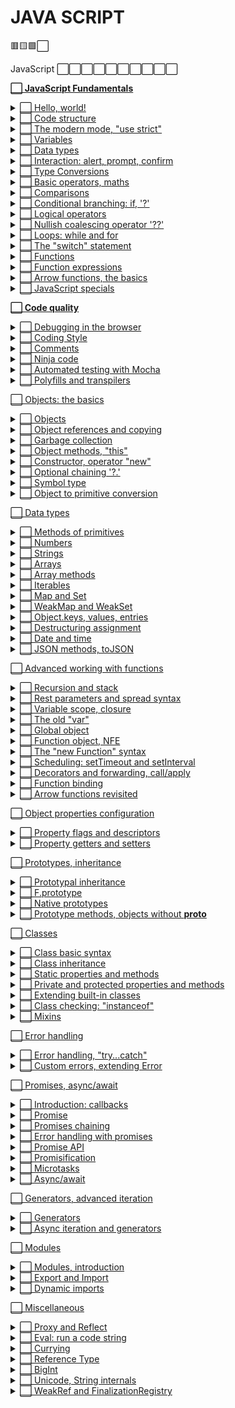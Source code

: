 # JAVA SCRIPT

🟥🟨🟩⬜

JavaScript ⬜⬜⬜⬜⬜⬜⬜⬜⬜⬜

**[ ⬜ JavaScript Fundamentals](https://javascript.info/first-steps)**
    <details>
        <summary>[ ⬜ Hello, world!](https://javascript.info/hello-world)</summary>
    </details>
    <details>
        <summary>[ ⬜ Code structure](https://javascript.info/structure)</summary>
    </details>
    <details>
        <summary>[ ⬜ The modern mode, "use strict"](https://javascript.info/strict-mode)</summary>
    </details>
    <details>
        <summary>[ ⬜ Variables](https://javascript.info/variables)</summary>
    </details>
    <details>
        <summary>[ ⬜ Data types](https://javascript.info/types)</summary>
    </details>
    <details>
        <summary>[ ⬜ Interaction: alert, prompt, confirm](https://javascript.info/alert-prompt-confirm)</summary>
    </details>
    <details>
        <summary>[ ⬜ Type Conversions](https://javascript.info/type-conversions)</summary>
    </details>
    <details>
        <summary>[ ⬜ Basic operators, maths](https://javascript.info/operators)</summary>
    </details>
    <details>
        <summary>[ ⬜ Comparisons](https://javascript.info/comparison)</summary>
    </details>
    <details>
        <summary>[ ⬜ Conditional branching: if, '?'](https://javascript.info/ifelse)</summary>
    </details>
    <details>
        <summary>[ ⬜ Logical operators](https://javascript.info/logical-operators)</summary>
    </details>
    <details>
        <summary>[ ⬜ Nullish coalescing operator '??'](https://javascript.info/nullish-coalescing-operator)</summary>
    </details>
    <details>
        <summary>[ ⬜ Loops: while and for](https://javascript.info/while-for)</summary>
    </details>
    <details>
        <summary>[ ⬜ The "switch" statement](https://javascriptan.info/switch)</summary>
    </details>
    <details>
        <summary>[ ⬜ Functions](https://javascript.info/function-basics)</summary>
    </details>
    <details>
        <summary>[ ⬜ Function expressions](https://javascript.info/function-expressions)</summary>
    </details>
    <details>
        <summary>[ ⬜ Arrow functions, the basics](https://javascript.info/arrow-functions-basics)</summary>
    </details>
    <details>
        <summary>[ ⬜ JavaScript specials](https://javascript.info/javascript-specials)</summary>
    </details>

**[ ⬜ Code quality](https://javascript.info/code-quality)**
    <details>
        <summary>[ ⬜ Debugging in the browser](https://javascript.info/debugging-chrome)</summary>
    </details>
    <details>
        <summary>[ ⬜ Coding Style](https://javascript.info/coding-style)</summary>
    </details>
    <details>
        <summary>[ ⬜ Comments](https://javascript.info/comments)</summary>
    </details>
    <details>
        <summary>[ ⬜ Ninja code](https://javascript.info/ninja-code)</summary>
    </details>
    <details>
        <summary>[ ⬜ Automated testing with Mocha](https://javascript.info/testing-mocha)</summary>
    </details>
    <details>
        <summary>[ ⬜ Polyfills and transpilers](https://javascript.info/polyfills)</summary>
    </details>

[ ⬜ Objects: the basics](https://javascript.info/object-basics)
    <details>
        <summary>[ ⬜ Objects](https://javascript.info/object)</summary>
    </details>
    <details>
        <summary>[ ⬜ Object references and copying](https://javascript.info/object-copy)</summary>
    </details>
    <details>
        <summary>[ ⬜ Garbage collection](https://javascript.info/garbage-collection)</summary>
    </details>
    <details>
        <summary>[ ⬜ Object methods, "this"](https://javascript.info/object-methods)</summary>
    </details>
    <details>
        <summary>[ ⬜ Constructor, operator "new"](https://javascript.info/constructor-new)</summary>
    </details>
    <details>
        <summary>[ ⬜ Optional chaining '?.'](https://javascript.info/optional-chaining)</summary>
    </details>
    <details>
        <summary>[ ⬜ Symbol type](https://javascript.info/symbol)</summary>
    </details>
    <details>
        <summary>[ ⬜ Object to primitive conversion](https://javascript.info/object-toprimitive)</summary>
    </details>

[ ⬜ Data types](https://javascript.info/data-types)
    <details>
        <summary>[ ⬜ Methods of primitives](https://javascript.info/primitives-methods)</summary>
    </details>
    <details>
        <summary>[ ⬜ Numbers](https://javascript.info/number)</summary>
    </details>
    <details>
        <summary>[ ⬜ Strings](https://javascript.info/string)</summary>
    </details>
    <details>
        <summary>[ ⬜ Arrays](https://javascript.info/array)</summary>
    </details>
    <details>
        <summary>[ ⬜ Array methods](https://javascript.info/array-methods)</summary>
    </details>
    <details>
        <summary>[ ⬜ Iterables](https://javascript.info/iterable)</summary>
    </details>
    <details>
        <summary>[ ⬜ Map and Set](https://javascript.info/map-set)</summary>
    </details>
    <details>
        <summary>[ ⬜ WeakMap and WeakSet](https://javascript.info/weakmap-weakset)</summary>
    </details>
    <details>
        <summary>[ ⬜ Object.keys, values, entries](https://javascript.info/keys-values-entries)</summary>
    </details>
    <details>
        <summary>[ ⬜ Destructuring assignment](https://javascript.info/destructuring-assignment)</summary>
    </details>
    <details>
        <summary>[ ⬜ Date and time](https://javascript.info/date)</summary>
    </details>
    <details>
        <summary>[ ⬜ JSON methods, toJSON](https://javascript.info/json)</summary>
    </details>

[ ⬜ Advanced working with functions](https://javascript.info/advanced-functions)
    <details>
        <summary>[ ⬜ Recursion and stack](https://javascript.info/recursion)</summary>
    </details>
    <details>
        <summary>[ ⬜ Rest parameters and spread syntax](https://javascript.info/rest-parameters-spread)</summary>
    </details>
    <details>
        <summary>[ ⬜ Variable scope, closure](https://javascript.info/closure)</summary>
    </details>
    <details>
        <summary>[ ⬜ The old "var"](https://javascript.info/var)</summary>
    </details>
    <details>
        <summary>[ ⬜ Global object](https://javascript.info/global-object)</summary>
    </details>
    <details>
        <summary>[ ⬜ Function object, NFE](https://javascript.info/function-object)</summary>
    </details>
    <details>
        <summary>[ ⬜ The "new Function" syntax](https://javascript.info/new-function)</summary>
    </details>
    <details>
        <summary>[ ⬜ Scheduling: setTimeout and setInterval](https://javascript.info/settimeout-setinterval)</summary>
    </details>
    <details>
        <summary>[ ⬜ Decorators and forwarding, call/apply](https://javascript.info/call-apply-decorators)</summary>
    </details>
    <details>
        <summary>[ ⬜ Function binding](https://javascript.info/bind)</summary>
    </details>
    <details>
        <summary>[ ⬜ Arrow functions revisited](https://javascript.info/arrow-functions)</summary>
    </details>

[ ⬜ Object properties configuration](https://javascript.info/object-properties)
    <details>
        <summary>[ ⬜ Property flags and descriptors](https://javascript.info/property-descriptors)</summary>
    </details>
    <details>
        <summary>[ ⬜ Property getters and setters](https://javascript.info/property-accessors)</summary>
    </details>

[ ⬜ Prototypes, inheritance](https://javascript.info/prototypes)
    <details>
        <summary>[ ⬜ Prototypal inheritance](https://javascript.info/prototype-inheritance)</summary>
    </details>
    <details>
        <summary>[ ⬜ F.prototype](https://javascript.info/function-prototype)</summary>
    </details>
    <details>
        <summary>[ ⬜ Native prototypes](https://javascript.info/native-prototypes)</summary>
    </details>
    <details>
        <summary>[ ⬜ Prototype methods, objects without __proto__](https://javascript.info/prototype-methods)</summary>
    </details>

[ ⬜ Classes](https://javascript.info/classes)
    <details>
        <summary>[ ⬜ Class basic syntax](https://javascript.info/class)</summary>
    </details>
    <details>
        <summary>[ ⬜ Class inheritance](https://javascript.info/class-inheritance)</summary>
    </details>
    <details>
        <summary>[ ⬜ Static properties and methods](https://javascript.info/static-properties-methods)</summary>
    </details>
    <details>
        <summary>[ ⬜ Private and protected properties and methods](https://javascript.info/private-protected-properties-methods)</summary>
    </details>
    <details>
        <summary>[ ⬜ Extending built-in classes](https://javascript.info/extend-natives)</summary>
    </details>
    <details>
        <summary>[ ⬜ Class checking: "instanceof"](https://javascript.info/instanceof)</summary>
    </details>
    <details>
        <summary>[ ⬜ Mixins](https://javascript.info/mixins)</summary>
    </details>

[ ⬜ Error handling](https://javascript.info/error-handling)
    <details>
        <summary>[ ⬜ Error handling, "try...catch"](https://javascript.info/try-catch)</summary>
    </details>
    <details>
        <summary>[ ⬜ Custom errors, extending Error](https://javascript.info/custom-errors)</summary>
    </details>

[ ⬜ Promises, async/await](https://javascript.info/async)
    <details>
        <summary>[ ⬜ Introduction: callbacks](https://javascript.info/callbacks)</summary>
    </details>
    <details>
        <summary>[ ⬜ Promise](https://javascript.info/promise-basics)</summary>
    </details>
    <details>
        <summary>[ ⬜ Promises chaining](https://javascript.info/promise-chaining)</summary>
    </details>
    <details>
        <summary>[ ⬜ Error handling with promises](https://javascript.info/promise-error-handling)</summary>
    </details>
    <details>
        <summary>[ ⬜ Promise API](https://javascript.info/promise-api)</summary>
    </details>
    <details>
        <summary>[ ⬜ Promisification](https://javascript.info/promisify)</summary>
    </details>
    <details>
        <summary>[ ⬜ Microtasks](https://javascript.info/microtask-queue)</summary>
    </details>
    <details>
        <summary>[ ⬜ Async/await](https://javascript.info/async-await)</summary>
    </details>

[ ⬜ Generators, advanced iteration](https://javascript.info/generators-iterators)
    <details>
        <summary>[ ⬜ Generators](https://javascript.info/generators)</summary>
    </details>
    <details>
        <summary>[ ⬜ Async iteration and generators](https://javascript.info/async-iterators-generators)</summary>
    </details>

[ ⬜ Modules](https://javascript.info/modules)
    <details>
        <summary>[ ⬜ Modules, introduction](https://javascript.info/modules-intro)</summary>
    </details>
    <details>
        <summary>[ ⬜ Export and Import](https://javascript.info/import-export)</summary>
    </details>
    <details>
        <summary>[ ⬜ Dynamic imports](https://javascript.info/modules-dynamic-imports)</summary>
    </details>

[ ⬜ Miscellaneous](https://javascript.info/js-misc)
    <details>
        <summary>[ ⬜ Proxy and Reflect](https://javascript.info/proxy)</summary>
    </details>
    <details>
        <summary>[ ⬜ Eval: run a code string](https://javascript.info/eval)</summary>
    </details>
    <details>
        <summary>[ ⬜ Currying](https://javascript.info/currying-partials)</summary>
    </details>
    <details>
        <summary>[ ⬜ Reference Type](https://javascript.info/reference-type)</summary>
    </details>
    <details>
        <summary>[ ⬜ BigInt](https://javascript.info/bigint)</summary>
    </details>
    <details>
        <summary>[ ⬜ Unicode, String internals](https://javascript.info/unicode)</summary>
    </details>
    <details>
        <summary>[ ⬜ WeakRef and FinalizationRegistry](https://javascript.info/weakref-finalizationregistry)</summary>
    </details>